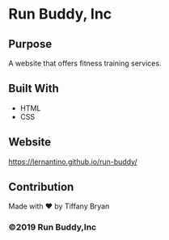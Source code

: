 # Run Buddy, Inc

## Purpose
A website that offers fitness training services.

## Built With
* HTML
* CSS

## Website 
https://lernantino.github.io/run-buddy/

## Contribution
Made with ❤️ by Tiffany Bryan

### ©️2019 Run Buddy,Inc
